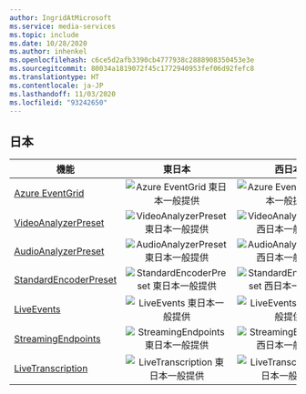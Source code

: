```yaml
---
author: IngridAtMicrosoft
ms.service: media-services
ms.topic: include
ms.date: 10/28/2020
ms.author: inhenkel
ms.openlocfilehash: c6ce5d2afb3390cb4777938c2888908350453e3e
ms.sourcegitcommit: 80034a1819072f45c1772940953fef06d92fefc8
ms.translationtype: HT
ms.contentlocale: ja-JP
ms.lasthandoff: 11/03/2020
ms.locfileid: "93242650"
---
```

<!--Feature availability in region-->
## <a name="japan"></a>日本

| 機能 | 東日本 | 西日本 |
| --- | :---: | :---: |
| [Azure EventGrid](../reacting-to-media-services-events.md) |![Azure EventGrid 東日本一般提供](../media/azure-clouds-regions/ga.svg)  |![Azure EventGrid 西日本一般提供](../media/azure-clouds-regions/ga.svg) |
| [VideoAnalyzerPreset](../analyzing-video-audio-files-concept.md) |![VideoAnalyzerPreset 東日本一般提供](../media/azure-clouds-regions/ga.svg)  | ![VideoAnalyzerPreset 西日本一般提供](../media/azure-clouds-regions/ga.svg) |
| [AudioAnalyzerPreset](../analyzing-video-audio-files-concept.md) |![AudioAnalyzerPreset 東日本一般提供](../media/azure-clouds-regions/ga.svg)  | ![AudioAnalyzerPreset 西日本一般提供](../media/azure-clouds-regions/ga.svg) |
| [StandardEncoderPreset](../encoding-concept.md) |![StandardEncoderPreset 東日本一般提供](../media/azure-clouds-regions/ga.svg)  | ![StandardEncoderPreset 西日本一般提供](../media/azure-clouds-regions/ga.svg) |
| [LiveEvents](../live-streaming-overview.md) |![LiveEvents 東日本一般提供](../media/azure-clouds-regions/ga.svg)  | ![LiveEvents 西日本一般提供](../media/azure-clouds-regions/ga.svg) |
| [StreamingEndpoints](../streaming-endpoint-concept.md) |![StreamingEndpoints 東日本一般提供](../media/azure-clouds-regions/ga.svg) | ![StreamingEndpoints 西日本一般提供](../media/azure-clouds-regions/ga.svg) |
| [LiveTranscription](../live-transcription.md) |![LiveTranscription 東日本一般提供](../media/azure-clouds-regions/ga.svg) |![LiveTranscription 西日本一般提供](../media/azure-clouds-regions/ga.svg) |
